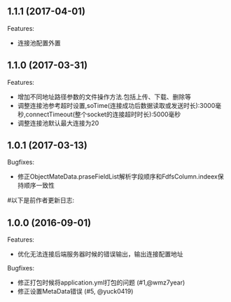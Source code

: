 ## 1.1.1 (2017-04-01)

Features:

  - 连接池配置外置

## 1.1.0 (2017-03-31)

Features:

  - 增加不同地址路径参数的文件操作方法.包括上传、下载、删除等
  - 调整连接池参考超时设置,soTime(连接成功后数据读取或发送时长):3000毫秒,connectTimeout(整个socket的连接超时时长):5000毫秒
  - 调整连接池默认最大连接为20

## 1.0.1 (2017-03-13)

Bugfixes:

  - 修正ObjectMateData.praseFieldList解析字段顺序和FdfsColumn.indeex保持顺序一致性

#以下是前作者更新日志:

## 1.0.0 (2016-09-01)

Features:

  - 优化无法连接后端服务器时候的错误输出，输出连接配置地址

Bugfixes:

  - 修正打包时候将application.yml打包的问题 (#1,@wmz7year)
  - 修正设置MetaData错误 (#5, @yuck0419)
